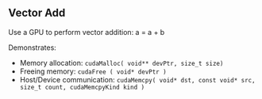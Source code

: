 ## Vector Add

Use a GPU to perform vector addition:
a = a + b

Demonstrates:
* Memory allocation: `cudaMalloc( void** devPtr, size_t size)`
* Freeing memory: `cudaFree ( void* devPtr )`
* Host/Device communication: `cudaMemcpy( void* dst, const void* src, size_t count, cudaMemcpyKind kind )`

